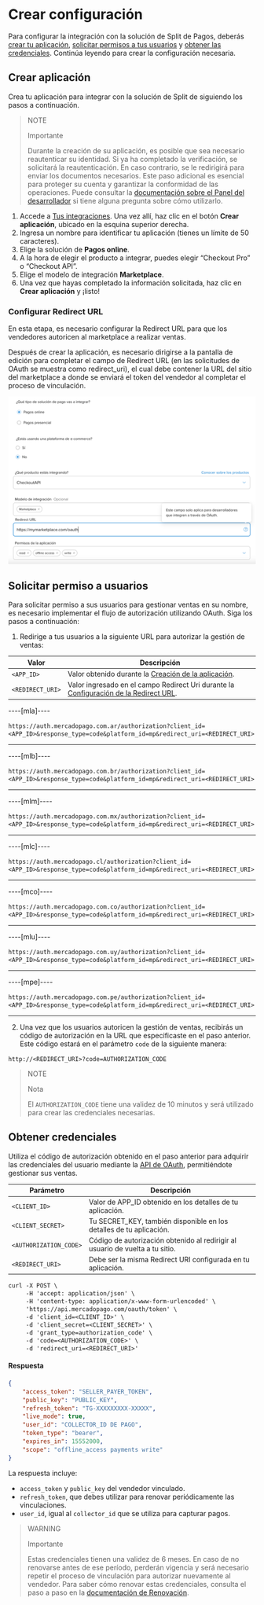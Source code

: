 # Crear configuración

Para configurar la integración con la solución de Split de Pagos, deberás [crear tu aplicación](#bookmark_crear_aplicación), [solicitar permisos a tus usuarios](#bookmark_solicitar_permiso_a_usuarios) y [obtener las credenciales](#bookmark_obtener_credenciales). Continúa leyendo para crear la configuración necesaria.

## Crear aplicación

Crea tu aplicación para integrar con la solución de Split de siguiendo los pasos a continuación.

   > NOTE
   >
   > Importante
   >
   > Durante la creación de su aplicación, es posible que sea necesario reautenticar su identidad. Si ya ha completado la verificación, se solicitará la reautenticación. En caso contrario, se le redirigirá para enviar los documentos necesarios. Este paso adicional es esencial para proteger su cuenta y garantizar la conformidad de las operaciones. Puede consultar la [documentación sobre el Panel del desarrollador](/developers/es/docs/split-payment/additional-content/your-integrations/dashboard) si tiene alguna pregunta sobre cómo utilizarlo.

1. Accede a [Tus integraciones](https://www.mercadopago.com.br/developers/panel/app). Una vez allí, haz clic en el botón **Crear aplicación**, ubicado en la esquina superior derecha.
2. Ingresa un nombre para identificar tu aplicación (tienes un límite de 50 caracteres).
3. Elige la solución de **Pagos online**.
4. A la hora de elegir el producto a integrar, puedes elegir “Checkout Pro” o “Checkout API”. 
5. Elige el modelo de integración **Marketplace**.
6. Una vez que hayas completado la información solicitada, haz clic en **Crear aplicación** y ¡listo!

### Configurar Redirect URL

En esta etapa, es necesario configurar la Redirect URL para que los vendedores autoricen al marketplace a realizar ventas.

Después de crear la aplicación, es necesario dirigirse a la pantalla de edición para completar el campo de Redirect URL (en las solicitudes de OAuth se muestra como redirect_uri), el cual debe contener la URL del sitio del marketplace a donde se enviará el token del vendedor al completar el proceso de vinculación.

![Redirect URL](/images/split-payment/redirect-url-es.png)

## Solicitar permiso a usuarios 

Para solicitar permiso a sus usuarios para gestionar ventas en su nombre, es necesario implementar el flujo de autorización utilizando OAuth. Siga los pasos a continuación:

 1. Redirige a tus usuarios a la siguiente URL para autorizar la gestión de ventas:

 | Valor                    | Descripción                                                                                                              |
|--------------------------|--------------------------------------------------------------------------------------------------------------------------|
| `<APP_ID>`               | Valor obtenido durante la [Creación de la aplicación](/developers/es/docs/split-payment/integration-configuration/create-application).      |
| `<REDIRECT_URI>`         | Valor ingresado en el campo Redirect Uri durante la [Configuración de la Redirect URL](/developers/es/docs/split-payment/integration-configuration/create-application). |

----[mla]----
```curl
https://auth.mercadopago.com.ar/authorization?client_id=<APP_ID>&response_type=code&platform_id=mp&redirect_uri=<REDIRECT_URI>
```

------------
----[mlb]----
```curl
https://auth.mercadopago.com.br/authorization?client_id=<APP_ID>&response_type=code&platform_id=mp&redirect_uri=<REDIRECT_URI>
```

------------
----[mlm]----
```curl
https://auth.mercadopago.com.mx/authorization?client_id=<APP_ID>&response_type=code&platform_id=mp&redirect_uri=<REDIRECT_URI>
```

------------
----[mlc]----
```curl
https://auth.mercadopago.cl/authorization?client_id=<APP_ID>&response_type=code&platform_id=mp&redirect_uri=<REDIRECT_URI>
```

------------
----[mco]----
```curl
https://auth.mercadopago.com.co/authorization?client_id=<APP_ID>&response_type=code&platform_id=mp&redirect_uri=<REDIRECT_URI>
```

------------
----[mlu]----
```curl
https://auth.mercadopago.com.uy/authorization?client_id=<APP_ID>&response_type=code&platform_id=mp&redirect_uri=<REDIRECT_URI>
```

------------
----[mpe]----
```curl
https://auth.mercadopago.com.pe/authorization?client_id=<APP_ID>&response_type=code&platform_id=mp&redirect_uri=<REDIRECT_URI>
```

------------


2. Una vez que los usuarios autoricen la gestión de ventas, recibirás un código de autorización en la URL que especificaste en el paso anterior. Este código estará en el parámetro `code` de la siguiente manera:

```curl
http://<REDIRECT_URI>?code=AUTHORIZATION_CODE
```

> NOTE
>
> Nota
>
> El `AUTHORIZATION_CODE` tiene una validez de 10 minutos y será utilizado para crear las credenciales necesarias. 

## Obtener credenciales

Utiliza el código de autorización obtenido en el paso anterior para adquirir las credenciales del usuario mediante la [API de OAuth](/developers/es/reference/oauth/_oauth_token/post), permitiéndote gestionar sus ventas.

| Parámetro                | Descripción                                                                                      |
|--------------------------|--------------------------------------------------------------------------------------------------|
| `<CLIENT_ID>`            | Valor de APP_ID obtenido en los detalles de tu aplicación.                                      |
| `<CLIENT_SECRET>`        | Tu SECRET_KEY, también disponible en los detalles de tu aplicación.                              |
| `<AUTHORIZATION_CODE>`   | Código de autorización obtenido al redirigir al usuario de vuelta a tu sitio.                     |
| `<REDIRECT_URI>`         | Debe ser la misma Redirect URI configurada en tu aplicación.                                     |

```curl
curl -X POST \
     -H 'accept: application/json' \
     -H 'content-type: application/x-www-form-urlencoded' \
     'https://api.mercadopago.com/oauth/token' \
     -d 'client_id=<CLIENT_ID>' \
     -d 'client_secret=<CLIENT_SECRET>' \
     -d 'grant_type=authorization_code' \
     -d 'code=<AUTHORIZATION_CODE>' \
     -d 'redirect_uri=<REDIRECT_URI>'
```

#### Respuesta

```json
{
    "access_token": "SELLER_PAYER_TOKEN",
    "public_key": "PUBLIC_KEY",
    "refresh_token": "TG-XXXXXXXXX-XXXXX",
    "live_mode": true,
    "user_id": "COLLECTOR_ID DE PAGO",
    "token_type": "bearer",
    "expires_in": 15552000,
    "scope": "offline_access payments write"
}
```

La respuesta incluye:
- `access_token` y `public_key` del vendedor vinculado.
- `refresh_token`, que debes utilizar para renovar periódicamente las vinculaciones.
- `user_id`, igual al `collector_id` que se utiliza para capturar pagos.

> WARNING
>
> Importante
>
> Estas credenciales tienen una validez de 6 meses. En caso de no renovarse antes de ese período, perderán vigencia y será necesario repetir el proceso de vinculación para autorizar nuevamente al vendedor. Para saber cómo renovar estas credenciales, consulta el paso a paso en la [documentación de Renovación](/developers/es/docs/split-payment/additional-content/security/oauth/renewal).